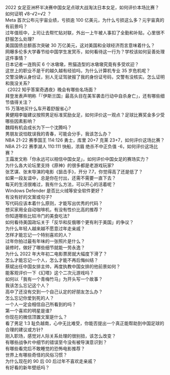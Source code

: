 2022 女足亚洲杯半决赛中国女足点球大战淘汰日本女足，如何评价本场比赛？  
如何证明 √8-√2=√2 ？  
Meta 首次公布元宇宙业绩，亏损逾 100 亿美元，为什么亏损这么多？元宇宙真的有前景吗？  
过年值班中，上司让去帮忙贴对联，外出一上午被人事扣了全勤和补贴，心里很不舒服怎么处理?  
美国国债总额首次突破 30 万亿美元，这对美国和全球经济而言意味着什么？  
网曝多伦多大学春节给中国学生发冥币，如何看待这一行为？学校该如何妥善处理这件事情？  
日本记者一连购买 6 个冰墩墩，熊猫造型的冰墩墩究竟有多受欢迎？  
这世上的职业不是干的越久越有经验吗，为什么计算机专业 35 岁危机呢？  
交警没确认身份证，别人无证驾驶报了我的身份证号码，交警有没核实。怎么证明和我没关系?  
《2022 知乎答案奇遇夜》晚会有哪些名场面？  
拜登发表声明称「『伊斯兰国』最高头目在美军袭击行动中自杀身亡」，还有哪些细节值得关注？  
15 万落地买什么车开着舒服省心?  
黄健翔李璇建议按照男足标准奖励女足，如何评价这一观点？足球比赛奖金多少受哪些因素影响？  
魏翔有机会成长为下一个沈腾吗？  
男朋友说怕耽误我的青春，可能会分手，我该怎么办？  
NBA 21-22 赛季国王 114:126 勇士，库里 20+7 克莱 23+7，如何评价这场比赛？  
NBA 21-22 赛季湖人 110:111 快船，浓眉 绝杀不中正负值 -6，如何评价这场比赛？  
王霜发文称「你永远可以相信中国女足」，如何评价中国女足的赛场实力？  
为什么各大论坛里支持《原神》的很多都是老游戏玩家?  
张艺谋、张末导演的电影《狙击手》，开分 7.7，你觉得高了还是低了？  
如果一段友谊中，总是你在付出，还需不需要一直下去？  
每天的生活很难过，我有什么方法，可以开心的活着呢？  
Windows Defender 是否比火绒等安全软件更好？  
有没有好的文案或句子?  
写代码应该本着什么原则，才能写出优秀的代码？  
想买家用全自动咖啡机，有没有性价比高的推荐？  
你知道哪些比较冷门的美食吃法?  
如何看待美国政坛关于「反华和反俄哪个更有利于美国」的争议？  
为什么年轻人越来越不愿意过年走亲戚？  
怎样才能忘记一个特别喜欢的人？  
过年你拍过最有年味的一张照片是什么？  
装修时，做好了哪些细节就能一劳永逸？  
为什么 2022 年大年初二电影票房就大幅度下滑了？  
怎么才能忘记一个人，怎么才能不再后悔纠结？  
蔡斌出任中国女排主帅，再度执教中国女排的他前景如何？  
能客观评价一下《幻塔》这个二次元游戏吗？  
如何以「我有一个青梅竹马」为开头写一个故事？  
我该怎么忘记这个人？  
高中了还没有交到一个自己认定的好朋友怎么办？  
怎么忘记你爱到死的人？  
一个人一定会相信自己所看到的吗？  
第一个喜欢的明星是谁?  
你现在的微信顶置文案是什么？  
看了男足 1:3 耻负越南，心中无比难受，你能否提出一个真正能帮助到中国足球的合理的建议或方针?  
刚入职场，感觉对人际关系处理的很别扭，该怎么改变？  
有哪些战争片中细节的错误至今没有被导演意识到？  
有哪些看完后不敢睡觉的恐怖电影推荐？  
世界上有哪些奇怪的风俗习惯？  
为什么现在的 90 后 00 后过年不喜欢走亲戚？  
有好看的新年壁纸吗？  
